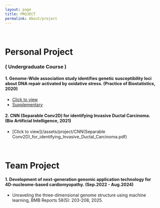 ```yaml
---
layout: page
title: PROJECT
permalink: About/project
---
```


<br/>

# Personal Project

### ( Undergraduate Course )
#### 1. Genome-Wide association study identifies genetic susceptibility loci about DNA repair activated by oxidative stress. (Practice of Biostatistics, 2020)
  * [Click to view](/assets/project/Practice_of_Biostatistics.pdf) 
  * [Supplementary](/assets/project/Practice_of_Biostatistics_Supplementary.pdf)

#### 2.	CNN (Separable Conv2D) for identifying Invasive Ductal Carcinoma. (Bio Artificial Intelligence, 2021)
  * [Click to view](/assets/project/CNN(Separable Conv2D)_for_identifying_Invasive_Ductal_Carcinoma.pdf)


<br/>

# Team Project

#### 1. Development of next-generation genomic application technology for 4D-nucleome-based cardiomyopathy. (Sep.2022 - Aug.2024)
   - Unraveling the three-dimensional genome structure using machine learning, BMB Reports 58(5): 203-208, 2025.


<br/>

